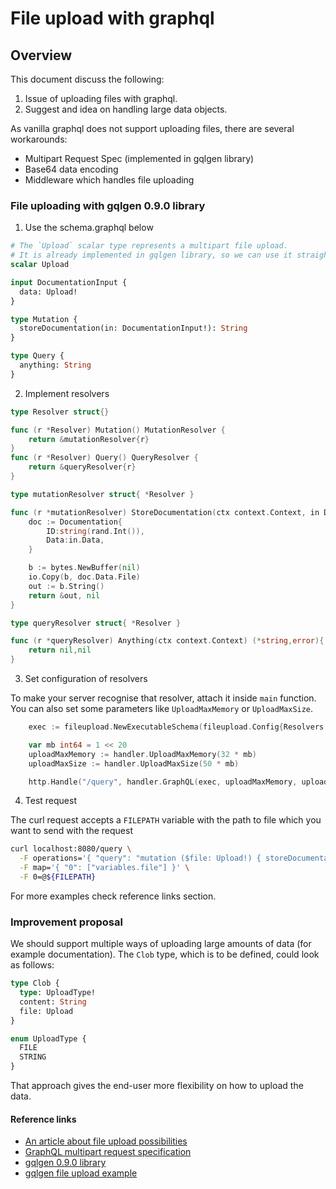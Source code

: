 # File upload with graphql

## Overview

This document discuss the following:
1. Issue of uploading files with graphql.
2. Suggest and idea on handling large data objects.

As vanilla graphql does not support uploading files, there are several workarounds:
- Multipart Request Spec (implemented in gqlgen library)
- Base64 data encoding
- Middleware which handles file uploading

### File uploading with gqlgen 0.9.0 library

1. Use the schema.graphql below
```graphql
# The `Upload` scalar type represents a multipart file upload.
# It is already implemented in gqlgen library, so we can use it straight away.
scalar Upload

input DocumentationInput {
  data: Upload!
}

type Mutation {
  storeDocumentation(in: DocumentationInput!): String
}

type Query {
  anything: String
}

```

2. Implement resolvers
```go
type Resolver struct{}

func (r *Resolver) Mutation() MutationResolver {
	return &mutationResolver{r}
}
func (r *Resolver) Query() QueryResolver {
	return &queryResolver{r}
}

type mutationResolver struct{ *Resolver }

func (r *mutationResolver) StoreDocumentation(ctx context.Context, in DocumentationInput) (*string,error) {
	doc := Documentation{
		ID:string(rand.Int()),
		Data:in.Data,
	}

	b := bytes.NewBuffer(nil)
	io.Copy(b, doc.Data.File)
	out := b.String()
	return &out, nil
}

type queryResolver struct{ *Resolver }

func (r *queryResolver) Anything(ctx context.Context) (*string,error){
	return nil,nil
}
```

3. Set configuration of resolvers

To make your server recognise that resolver, attach it inside `main` function. \
You can also set some parameters like `UploadMaxMemory` or `UploadMaxSize`.

```go
	exec := fileupload.NewExecutableSchema(fileupload.Config{Resolvers: &fileupload.Resolver{}})

	var mb int64 = 1 << 20
	uploadMaxMemory := handler.UploadMaxMemory(32 * mb)
	uploadMaxSize := handler.UploadMaxSize(50 * mb)

	http.Handle("/query", handler.GraphQL(exec, uploadMaxMemory, uploadMaxSize))
```

4. Test request

The curl request accepts a `FILEPATH` variable with the path to file which you want to send with the request
```bash
curl localhost:8080/query \
  -F operations='{ "query": "mutation ($file: Upload!) { storeDocumentation(in: {data: $file}) }", "variables": { "file": null } }' \
  -F map='{ "0": ["variables.file"] }' \
  -F 0=@${FILEPATH}
```
For more examples check reference links section.

### Improvement proposal

We should support multiple ways of uploading large amounts of data (for example documentation).
The `Clob` type, which is to be defined, could look as follows:

```graphql
type Clob {
  type: UploadType!  
  content: String
  file: Upload
}
```

```graphql
enum UploadType {
  FILE
  STRING
}
```

That approach gives the end-user more flexibility on how to upload the data.

#### Reference links

- [An article about file upload possibilities](https://medium.freecodecamp.org/how-to-manage-file-uploads-in-graphql-mutations-using-apollo-graphene-b48ed6a6498c)
- [GraphQL multipart request specification](https://github.com/jaydenseric/graphql-multipart-request-spec)
- [gqlgen 0.9.0 library](https://github.com/99designs/gqlgen/tree/v0.9.0)
- [gqlgen file upload example](https://github.com/99designs/gqlgen/tree/v0.9.0/example/fileupload)
